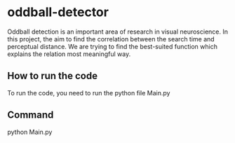 # oddball-detector
Oddball detection is an important area of research in visual neuroscience. In this project, the aim to find the correlation between the search time and perceptual distance. We are trying to find the best-suited function which explains the relation most meaningful way.

## How to run the code

To run the code, you need to run the python file Main.py

## Command
python Main.py
